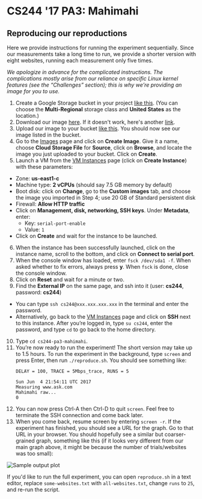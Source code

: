 # CS244 '17 PA3: Mahimahi
## Reproducing our reproductions
Here we provide instructions for running the experiment sequentially. Since our measurements take a long time to run, we provide a shorter version with eight websites, running each measurement only five times.

*We apologize in advance for the complicated instructions. The complications mostly arise from our reliance on specific Linux kernel features (see the “Challenges” section); this is why we’re providing an image for you to use.*

1. Create a Google Storage bucket in your project [like this](https://cloud.google.com/storage/docs/creating-buckets). (You can choose the **Multi-Regional** storage class and **United States** as the location.)
2. Download our image [here](https://storage.googleapis.com/mahimahi/cs244_pa3_mahimahi.tar.gz). If it doesn't work, here's another [link](https://www.dropbox.com/s/vk30gcqur11ps7f/cs244_pa3_mahimahi.tar.gz?dl=0).
3. Upload our image to your bucket [like this](https://cloud.google.com/storage/docs/cloud-console#_uploadingdata). You should now see our image listed in the bucket.
4. Go to the [Images](https://console.cloud.google.com/compute/images) page and click on **Create Image**. Give it a name, choose **Cloud Storage File** for **Source**, click on **Browse**, and locate the image you just uploaded to your bucket. Click on **Create**.
5. Launch a VM from the [VM Instances](https://console.cloud.google.com/compute/instances) page (click on **Create Instance**) with these parameters:
  - Zone: **us-east1-c**
  - Machine type: **2 vCPUs** (should say 7.5 GB memory by default)
  - Boot disk: click on **Change**, go to the **Custom images** tab, and choose the image you imported in Step 4; use 20 GB of Standard persistent disk
  - Firewall: **Allow HTTP traffic**
  - Click on **Management, disk, networking, SSH keys**. Under **Metadata**, enter:
    - Key: `serial-port-enable`
    - Value: `1`
  - Click on **Create** and wait for the instance to be launched.
6. When the instance has been successfully launched, click on the instance name, scroll to the bottom, and click on **Connect to serial port**.
7. When the console window has loaded, enter `fsck /dev/sda1 -f`. When asked whether to fix errors, always press **y**. When `fsck` is done, close the console window.
8. Click on **Reset** and wait for a minute or two.
9. Find the **External IP** on the same page, and ssh into it (user: **cs244**, password: **cs244**)
  - You can type `ssh cs244@xxx.xxx.xxx.xxx` in the terminal and enter the password.
  - Alternatively, go back to the [VM Instances](https://console.cloud.google.com/compute/instances) page and click on **SSH** next to this instance. After you’re logged in, type `su cs244`, enter the password, and type `cd` to go back to the home directory.
10. Type `cd cs244-pa3-mahimahi`.
11. You’re now ready to run the experiment! The short version may take up to 1.5 hours. To run the experiment in the background, type `screen` and press Enter, then run `./reproduce.sh`. You should see something like:
    ```
    DELAY = 100, TRACE = 5Mbps_trace, RUNS = 5
    
    Sun Jun  4 21:54:11 UTC 2017
    Measuring www.ask.com
    Mahimahi raw...
    0
    ```
12. You can now press Ctrl-A then Ctrl-D to quit `screen`. Feel free to terminate the SSH connection and come back later.
13. When you come back, resume screen by entering `screen -r`. If the experiment has finished, you should see a URL for the graph. Go to that URL in your browser. You should hopefully see a similar but coarser-grained graph, something like this (if it looks very different from our main graph above, it might be because the number of trials/websites was too small):

![Sample output plot](https://d2mxuefqeaa7sj.cloudfront.net/s_6BFA2CF32BCD0EC2AAE8F9BFE9054ABD9D4B6D049A5F91F3301CA6C5163CD742_1496611295640_errs_cdf.png)

If you'd like to run the full experiment, you can open `reproduce.sh` in a text editor, replace
`some-websites.txt` with `all-websites.txt`, change `runs` to `25`, and re-run the script.
